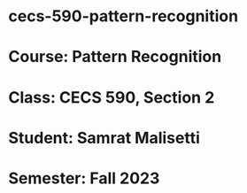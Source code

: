 # cecs-590-pattern-recognition

# Course: Pattern Recognition
# Class: CECS 590, Section 2
# Student: Samrat Malisetti
# Semester: Fall 2023
